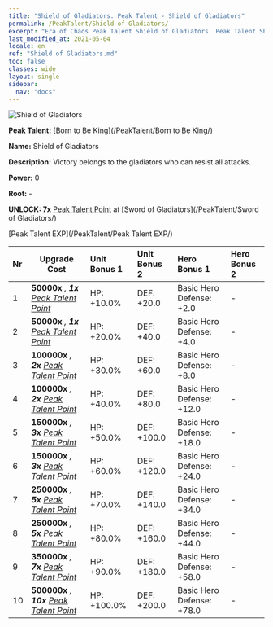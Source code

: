 ```yaml
---
title: "Shield of Gladiators. Peak Talent - Shield of Gladiators"
permalink: /PeakTalent/Shield of Gladiators/
excerpt: "Era of Chaos Peak Talent Shield of Gladiators. Peak Talent Shield of Gladiators. Shield of Gladiators"
last_modified_at: 2021-05-04
locale: en
ref: "Shield of Gladiators.md"
toc: false
classes: wide
layout: single
sidebar:
  nav: "docs"
---
```


  ![Shield of Gladiators](/images/pt/talent_4102.png)

  **Peak Talent:** [Born to Be King](/PeakTalent/Born to Be King/)

  **Name:** Shield of Gladiators

  **Description:** Victory belongs to the gladiators who can resist all attacks.

  **Power:** 0

  **Root:** -

  **UNLOCK: 7x** [Peak Talent Point](/Items/con_934/) at [Sword of Gladiators](/PeakTalent/Sword of Gladiators/)

  [Peak Talent EXP](/PeakTalent/Peak Talent EXP/)

  | Nr | Upgrade Cost | Unit Bonus 1 | Unit Bonus 2 | Hero Bonus 1 | Hero Bonus 2 |
  |:---|--------------|:-------------|:-------------|:-------------|:-------------|
  | 1 |  **50000x** <i class="fas fa-coins"/>, **1x** [Peak Talent Point](/Items/con_934/) | HP: +10.0% | DEF: +20.0 | Basic Hero Defense: +2.0 | - |
  | 2 |  **50000x** <i class="fas fa-coins"/>, **1x** [Peak Talent Point](/Items/con_934/) | HP: +20.0% | DEF: +40.0 | Basic Hero Defense: +4.0 | - |
  | 3 |  **100000x** <i class="fas fa-coins"/>, **2x** [Peak Talent Point](/Items/con_934/) | HP: +30.0% | DEF: +60.0 | Basic Hero Defense: +8.0 | - |
  | 4 |  **100000x** <i class="fas fa-coins"/>, **2x** [Peak Talent Point](/Items/con_934/) | HP: +40.0% | DEF: +80.0 | Basic Hero Defense: +12.0 | - |
  | 5 |  **150000x** <i class="fas fa-coins"/>, **3x** [Peak Talent Point](/Items/con_934/) | HP: +50.0% | DEF: +100.0 | Basic Hero Defense: +18.0 | - |
  | 6 |  **150000x** <i class="fas fa-coins"/>, **3x** [Peak Talent Point](/Items/con_934/) | HP: +60.0% | DEF: +120.0 | Basic Hero Defense: +24.0 | - |
  | 7 |  **250000x** <i class="fas fa-coins"/>, **5x** [Peak Talent Point](/Items/con_934/) | HP: +70.0% | DEF: +140.0 | Basic Hero Defense: +34.0 | - |
  | 8 |  **250000x** <i class="fas fa-coins"/>, **5x** [Peak Talent Point](/Items/con_934/) | HP: +80.0% | DEF: +160.0 | Basic Hero Defense: +44.0 | - |
  | 9 |  **350000x** <i class="fas fa-coins"/>, **7x** [Peak Talent Point](/Items/con_934/) | HP: +90.0% | DEF: +180.0 | Basic Hero Defense: +58.0 | - |
  | 10 |  **500000x** <i class="fas fa-coins"/>, **10x** [Peak Talent Point](/Items/con_934/) | HP: +100.0% | DEF: +200.0 | Basic Hero Defense: +78.0 | - |

